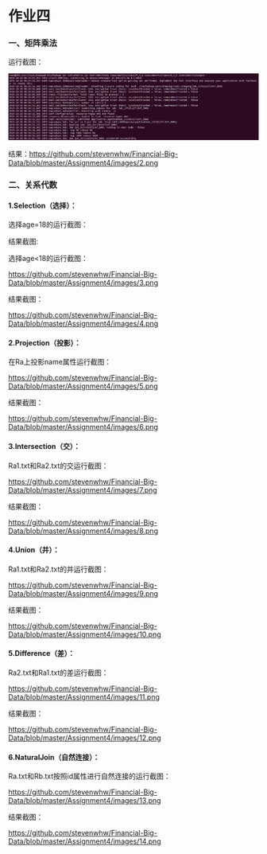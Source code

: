# 作业四

### 一、矩阵乘法

运行截图：

![image](https://github.com/stevenwhw/Financial-Big-Data/blob/master/Assignment4/images/1.png)

结果：https://github.com/stevenwhw/Financial-Big-Data/blob/master/Assignment4/images/2.png

### 二、关系代数

#### 1.Selection（选择）：

选择age=18的运行截图：

结果截图:

选择age<18的运行截图：

https://github.com/stevenwhw/Financial-Big-Data/blob/master/Assignment4/images/3.png

结果截图：

https://github.com/stevenwhw/Financial-Big-Data/blob/master/Assignment4/images/4.png

#### 2.Projection（投影）：

在Ra上投影name属性运行截图：

https://github.com/stevenwhw/Financial-Big-Data/blob/master/Assignment4/images/5.png

结果截图：

https://github.com/stevenwhw/Financial-Big-Data/blob/master/Assignment4/images/6.png

#### 3.Intersection（交）：

Ra1.txt和Ra2.txt的交运行截图：

https://github.com/stevenwhw/Financial-Big-Data/blob/master/Assignment4/images/7.png

结果截图：

https://github.com/stevenwhw/Financial-Big-Data/blob/master/Assignment4/images/8.png

#### 4.Union（并）：

Ra1.txt和Ra2.txt的并运行截图：

https://github.com/stevenwhw/Financial-Big-Data/blob/master/Assignment4/images/9.png

结果截图：

https://github.com/stevenwhw/Financial-Big-Data/blob/master/Assignment4/images/10.png

#### 5.Difference（差）：

Ra2.txt和Ra1.txt的差运行截图：

https://github.com/stevenwhw/Financial-Big-Data/blob/master/Assignment4/images/11.png

结果截图：

https://github.com/stevenwhw/Financial-Big-Data/blob/master/Assignment4/images/12.png

#### 6.NaturalJoin（自然连接）：

Ra.txt和Rb.txt按照id属性进行自然连接的运行截图：

https://github.com/stevenwhw/Financial-Big-Data/blob/master/Assignment4/images/13.png

结果截图：

https://github.com/stevenwhw/Financial-Big-Data/blob/master/Assignment4/images/14.png

